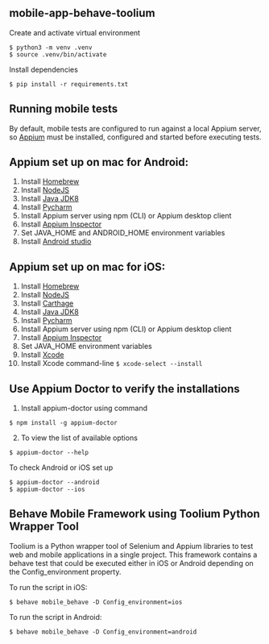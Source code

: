 ## mobile-app-behave-toolium

Create and activate virtual environment

```
$ python3 -m venv .venv
$ source .venv/bin/activate
```

Install dependencies

```
$ pip install -r requirements.txt
```

## Running mobile tests
By default, mobile tests are configured to run against a local Appium server, so [Appium](http://appium.io/docs/en/about-appium/getting-started/?lang=en) must be installed, configured and started before executing tests.

## Appium set up on mac for Android:
1) Install [Homebrew](https://mac.install.guide/homebrew/3.html)
2) Install [NodeJS](https://nodejs.org/en/download/)
3) Install [Java JDK8](https://www.oracle.com/java/technologies/javase/javase8-archive-downloads.html)
4) Install [Pycharm](https://www.jetbrains.com/pycharm/download/#section=mac)
5) Install Appium server using npm (CLI) or Appium desktop client
7) Install [Appium Inspector](https://github.com/appium/appium-inspector/releases)
8) Set JAVA_HOME and ANDROID_HOME environment variables
9) Install [Android studio](https://developer.android.com/studio)

## Appium set up on mac for iOS:
1) Install [Homebrew](https://mac.install.guide/homebrew/3.html)
2) Install [NodeJS](https://nodejs.org/en/download/)
3) Install [Carthage](https://formulae.brew.sh/formula/carthage)
4) Install [Java JDK8](https://www.oracle.com/java/technologies/javase/javase8-archive-downloads.html)
5) Install [Pycharm](https://www.jetbrains.com/pycharm/download/#section=mac)
6) Install Appium server using npm (CLI) or Appium desktop client
7) Install [Appium Inspector](https://github.com/appium/appium-inspector/releases)
8) Set JAVA_HOME environment variables
9) Install [Xcode ](https://developer.apple.com/xcode/)
10) Install Xcode command-line ``` $ xcode-select --install ```


## Use Appium Doctor to verify the installations
1) Install appium-doctor using command 
```
$ npm install -g appium-doctor
```

2) To view the list of available options
```
$ appium-doctor --help
```
To check Android or iOS set up 
```
$ appium-doctor --android
$ appium-doctor --ios
```












## Behave Mobile Framework using Toolium Python Wrapper Tool
Toolium is a Python wrapper tool of Selenium and Appium libraries to test web and mobile applications in a single 
project. This framework contains a behave test that could be executed either in iOS or Android depending on the 
Config_environment property.

To run the script in iOS:

```shell
$ behave mobile_behave -D Config_environment=ios
```

To run the script in Android:

```shell
$ behave mobile_behave -D Config_environment=android
```

